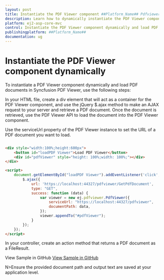 ```yaml
---
layout: post
title: Instantiate the PDF Viewer component ##Platform_Name## Pdfviewer Component
description: Learn how to dynamically instantiate the PDF Viewer component in Syncfusion ##Platform_Name## Pdfviewer component of Syncfusion Essential JS 2 and more.
platform: ej2-asp-core-mvc
control: Instantiate the PDF Viewer component dynamically and load PDF documents
publishingplatform: ##Platform_Name##
documentation: ug
---
```


# Instantiate the PDF Viewer component dynamically

To instantiate a PDF Viewer component dynamically and load PDF documents in Syncfusion PDF Viewer, use the following steps:

In your HTML file, create a div element that will act as a container for the PDF Viewer component, and use the jQuery $.ajax method to make an AJAX request to your server and retrieve a PDF document. Once the document is retrieved, use the PDF Viewer API to load the document into the PDF Viewer component.

Use the serviceUrl property of the PDF Viewer instance to set the URL of a PDF document you want to load.

```html

<div style="width:100%;height:600px">
    <button id="loadPDF Viewer">Load PDF Viewer</button>
    <div id="pdfViewer" style="height: 100%;width: 100%;"></div>
</div>

<script>
    document.getElementById("loadPDF Viewer").addEventListener('click', function () {
        $.ajax({
            url: 'https://localhost:44327/pdfviewer/GetPdfDocument',
            type: "GET",
            success: function (data) {
                var viewer = new ej.pdfviewer.PdfViewer({
                    serviceUrl: "https://localhost:44327/pdfviewer",
                    documentPath: data,
                });
                viewer.appendTo("#pdfViewer");
            }
        });
    });
</script>

```

In your controller, create an action method that returns a PDF document as a FileResult.

View Sample in GitHub [View Sample in GitHub]()

N>Ensure the provided document path and output text are saved at your application level.